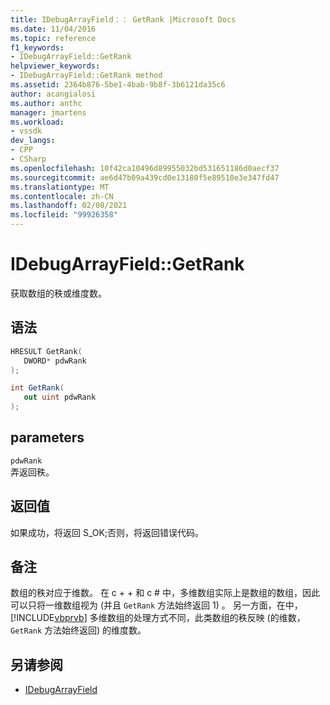 ```yaml
---
title: IDebugArrayField：： GetRank |Microsoft Docs
ms.date: 11/04/2016
ms.topic: reference
f1_keywords:
- IDebugArrayField::GetRank
helpviewer_keywords:
- IDebugArrayField::GetRank method
ms.assetid: 2364b876-5be1-4bab-9b8f-3b6121da35c6
author: acangialosi
ms.author: anthc
manager: jmartens
ms.workload:
- vssdk
dev_langs:
- CPP
- CSharp
ms.openlocfilehash: 10f42ca10496d89955032bd531651186d0aecf37
ms.sourcegitcommit: ae6d47b09a439cd0e13180f5e89510e3e347fd47
ms.translationtype: MT
ms.contentlocale: zh-CN
ms.lasthandoff: 02/08/2021
ms.locfileid: "99926358"
---
```

# <a name="idebugarrayfieldgetrank"></a>IDebugArrayField::GetRank
获取数组的秩或维度数。

## <a name="syntax"></a>语法

```cpp
HRESULT GetRank( 
   DWORD* pdwRank
);
```

```csharp
int GetRank(
   out uint pdwRank
);
```

## <a name="parameters"></a>parameters
`pdwRank`\
弄返回秩。

## <a name="return-value"></a>返回值
 如果成功，将返回 S_OK;否则，将返回错误代码。

## <a name="remarks"></a>备注
 数组的秩对应于维数。 在 c + + 和 c # 中，多维数组实际上是数组的数组，因此可以只将一维数组视为 (并且 `GetRank` 方法始终返回 1) 。 另一方面，在中， [!INCLUDE[vbprvb](../../../code-quality/includes/vbprvb_md.md)] 多维数组的处理方式不同，此类数组的秩反映 (的维数， `GetRank` 方法始终返回) 的维度数。

## <a name="see-also"></a>另请参阅
- [IDebugArrayField](../../../extensibility/debugger/reference/idebugarrayfield.md)
